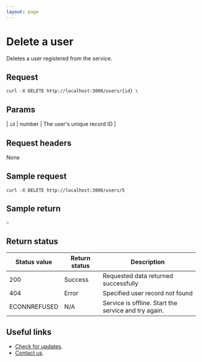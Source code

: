 ```yaml
---
layout: page
---
```


# Delete a user

Deletes a user registered from the service.

## Request

```shell
curl -X DELETE http://localhost:3000/users/{id} \
```

## Params

| `id` | number | The user's unique record ID |

## Request headers

None

## Sample request

```shell
curl -X DELETE http://localhost:3000/users/5
```

## Sample return

```js
>
```

## Return status

| Status value | Return status | Description |
| ------------- | ----------- | ----------- |
| 200 | Success | Requested data returned successfully |
| 404 | Error | Specified user record not found |
|  ECONNREFUSED | N/A | Service is offline. Start the service and try again. |

## Useful links

* [Check for updates](Updates.md).
* [Contact us](mailto:where-to@example.com).
